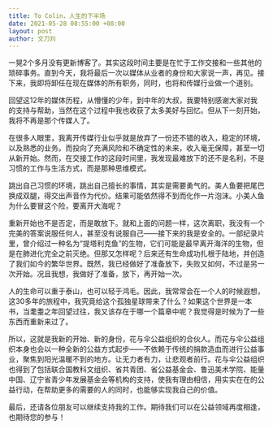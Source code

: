 ```yaml
---
title: To Colin，人生的下半场
date: 2021-05-28 08:55:00 +08:00
layout: post
author: 文刀刘
---
```


一晃2个多月没有更新博客了。其实这段时间主要是在忙于工作交接和一些其他的琐碎事务。直到今天，我将最后一次以媒体从业者的身份和大家说一声，再见。接下来，我即将卸任在现在媒体的所有职务，同时，也将和传媒行业做一个道别。

回望这12年的媒体历程，从懵懂的少年，到中年的大叔，我要特别感谢大家对我的支持与帮助，当然在这个过程中我也收获了太多美好与回忆。但从下一刻开始，我将不再是那个传媒人了。

在很多人眼里，我离开传媒行业似乎就是放弃了一份还不错的收入，稳定的环境，以及熟悉的业务。而投向了充满风险和不确定性的未来，收入毫无保障，甚至一切从新开始。然而，在交接工作的这段时间里，我发现最难放下的还不是名利，不是习惯的工作与生活方式，而是那种思维模式。

跳出自己习惯的环境，跳出自己擅长的事情，其实是需要勇气的。美人鱼要把尾巴换成双腿，得交出声音作为代价。结果可能依然得不到而化作一片泡沫。小美人鱼为什么要冒这个险，要离开大海呢？

重新开始也不是否定，而是敢放下。就和上面的问题一样，这次离职，我没有一个完美的答案说服任何人，甚至没有说服自己——接下来的我是安全的。一部纪录片里，曾介绍过一种名为“提塔利克鱼”的生物，它们可能是最早离开海洋的生物，但是在肺进化完全之前灭绝。但那又怎样呢？后来还有生命成功扎根于陆地，并创造了我们如今的繁华世界。既然，我已经做好了准备放下，失败又如何，不过是另一次开始。况且我想，我做好了准备，放下，再开始一次。

人的生命可以重于泰山，也可以轻于鸿毛。因此，我常常会在一个人的时候遐想，这30多年的旅程中，我究竟给这个孤独星球带来了什么？如果这个世界是一本书，当耄耋之年回望过往，我又该存在于哪一个篇章中呢？我觉得是时候为了一些东西而重新来过了。

所以，这就是我新的开始、新的身份，花与伞公益组织的合伙人。而花与伞公益组织本身也会以一种全新的公益方式起步——不依赖于传统的捐款造血而进行公益事业，聚焦到阳光温暖不到的地方。让无力者有力，让悲观者前行。花与伞公益组织也得到了包括联合国教科文组织、省共青团、省公益基金会、鲁迅美术学院、能量中国、辽宁省青少年发展基金会等机构的支持，使我有理由相信，用实实在在的公益行动，在帮助更多的需要的人的同时，也能够实现我自己的价值。

最后，还请各位朋友可以继续支持我的工作。期待我们可以在公益领域再度相逢，也期待您的参与！
